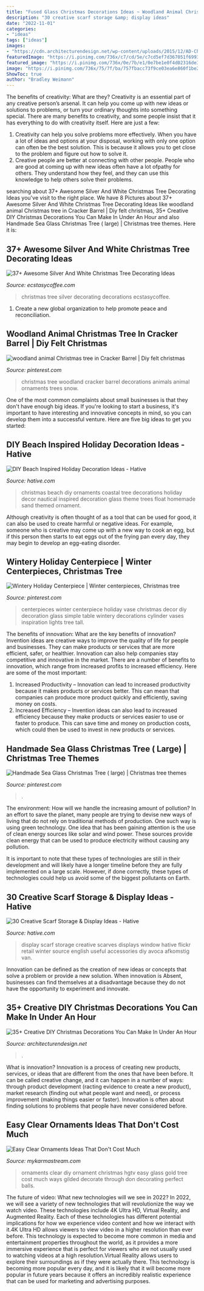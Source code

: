 ```yaml
---
title: "Fused Glass Christmas Decorations Ideas ~ Woodland Animal Christmas Tree In Cracker Barrel"
description: "30 creative scarf storage &amp; display ideas"
date: "2022-11-01"
categories:
- "ideas"
tags: ["ideas"]
images:
- "https://cdn.architecturendesign.net/wp-content/uploads/2015/12/AD-Christmas-Decorations-You-Can-Make-In-An-Hour-21.jpg"
featuredImage: "https://i.pinimg.com/736x/c7/cd/5e/c7cd5ef7d367051f699389732bcd1137--winter-centerpieces-vase-centerpieces.jpg"
featured_image: "https://i.pinimg.com/736x/0e/7b/e1/0e7be1e0f4d02316de3768bb20986aae.jpg"
image: "https://i.pinimg.com/736x/75/7f/ba/757fbacc73f9ce03ea6e860f1be281b3--christmas-tree-ideas-woodland-animals.jpg"
ShowToc: true
author: "Bradley Weimann"
---
```



The benefits of creativity: What are they?
Creativity is an essential part of any creative person’s arsenal. It can help you come up with new ideas or solutions to problems, or turn your ordinary thoughts into something special. There are many benefits to creativity, and some people insist that it has everything to do with creativity itself. Here are just a few: 
1) Creativity can help you solve problems more effectively. When you have a lot of ideas and options at your disposal, working with only one option can often be the best solution. This is because it allows you to get close to the problem and figure out how to solve it. 
2) Creative people are better at connecting with other people. People who are good at coming up with new ideas often have a lot ofpathy for others. They understand how they feel, and they can use this knowledge to help others solve their problems.

	

		
searching about 37+ Awesome Silver And White Christmas Tree Decorating Ideas you've visit to the right place. We have 8 Pictures about 37+ Awesome Silver And White Christmas Tree Decorating Ideas like woodland animal Christmas tree in Cracker Barrel | Diy felt christmas, 35+ Creative DIY Christmas Decorations You Can Make In Under An Hour and also Handmade Sea Glass Christmas Tree ( large) | Christmas tree themes. Here it is:
		
    
## 37+ Awesome Silver And White Christmas Tree Decorating Ideas

<img loading=lazy src="https://i1.wp.com/www.ecstasycoffee.com/wp-content/uploads/2016/10/Black-and-white-Christmas-tree..jpg?resize=750%2C1000" onerror="this.onerror=null;this.src='https://tse3.mm.bing.net/th?id=OIP.AV6WF3z2UBqgGUHyVJWtUQHaJ4&amp;pid=15.1';" alt="37+ Awesome Silver And White Christmas Tree Decorating Ideas">

_Source: ecstasycoffee.com_

>christmas tree silver decorating decorations ecstasycoffee. 

	

1. Create a new global organization to help promote peace and reconciliation.

    
## Woodland Animal Christmas Tree In Cracker Barrel | Diy Felt Christmas

<img loading=lazy src="https://i.pinimg.com/736x/75/7f/ba/757fbacc73f9ce03ea6e860f1be281b3--christmas-tree-ideas-woodland-animals.jpg" onerror="this.onerror=null;this.src='https://tse3.mm.bing.net/th?id=OIP.QrBuqgJSJSmPGZzf25uRywHaJ3&amp;pid=15.1';" alt="woodland animal Christmas tree in Cracker Barrel | Diy felt christmas">

_Source: pinterest.com_

>christmas tree woodland cracker barrel decorations animals animal ornaments trees snow. 

	

One of the most common complaints about small businesses is that they don't have enough big ideas. If you're looking to start a business, it's important to have interesting and innovative concepts in mind, so you can develop them into a successful venture. Here are five big ideas to get you started: 

    
## DIY Beach Inspired Holiday Decoration Ideas - Hative

<img loading=lazy src="https://hative.com/wp-content/uploads/2015/11/beach-holiday-decorations/7-diy-beach-inspired-holiday-decoration-ideas.jpg" onerror="this.onerror=null;this.src='https://tse1.mm.bing.net/th?id=OIP.aPa0grScN2tcpQIF1mXuwgHaKo&amp;pid=15.1';" alt="DIY Beach Inspired Holiday Decoration Ideas - Hative">

_Source: hative.com_

>christmas beach diy ornaments coastal tree decorations holiday decor nautical inspired decoration glass theme trees float homemade sand themed ornament. 

	

Although creativity is often thought of as a tool that can be used for good, it can also be used to create harmful or negative ideas. For example, someone who is creative may come up with a new way to cook an egg, but if this person then starts to eat eggs out of the frying pan every day, they may begin to develop an egg-eating disorder.

    
## Wintery Holiday Centerpiece | Winter Centerpieces, Christmas Tree

<img loading=lazy src="https://i.pinimg.com/736x/c7/cd/5e/c7cd5ef7d367051f699389732bcd1137--winter-centerpieces-vase-centerpieces.jpg" onerror="this.onerror=null;this.src='https://tse2.mm.bing.net/th?id=OIP.u0o-VnRpYjBb-6sSN6mO_AHaLH&amp;pid=15.1';" alt="Wintery Holiday Centerpiece | Winter centerpieces, Christmas tree">

_Source: pinterest.com_

>centerpieces winter centerpiece holiday vase christmas decor diy decoration glass simple table wintery decorations cylinder vases inspiration lights tree tall. 

	

The benefits of innovation: What are the key benefits of innovation?
Invention ideas are creative ways to improve the quality of life for people and businesses. They can make products or services that are more efficient, safer, or healthier. Innovation can also help companies stay competitive and innovative in the market. There are a number of benefits to innovation, which range from increased profits to increased efficiency. Here are some of the most important: 
1. Increased Productivity – Innovation can lead to increased productivity because it makes products or services better. This can mean that companies can produce more product quickly and efficiently, saving money on costs. 
2. Increased Efficiency – Invention ideas can also lead to increased efficiency because they make products or services easier to use or faster to produce. This can save time and money on production costs, which could then be used to invest in new products or services.

    
## Handmade Sea Glass Christmas Tree ( Large) | Christmas Tree Themes

<img loading=lazy src="https://i.pinimg.com/736x/0e/7b/e1/0e7be1e0f4d02316de3768bb20986aae.jpg" onerror="this.onerror=null;this.src='https://tse3.mm.bing.net/th?id=OIP.H853tiATnHKc-yGRcgzVswHaJ3&amp;pid=15.1';" alt="Handmade Sea Glass Christmas Tree ( large) | Christmas tree themes">

_Source: pinterest.com_

>. 

	

The environment: How will we handle the increasing amount of pollution?
In an effort to save the planet, many people are trying to devise new ways of living that do not rely on traditional methods of production. One such way is using green technology. 
One idea that has been gaining attention is the use of clean energy sources like solar and wind power. These sources provide clean energy that can be used to produce electricity without causing any pollution. 

It is important to note that these types of technologies are still in their development and will likely have a longer timeline before they are fully implemented on a large scale. However, if done correctly, these types of technologies could help us avoid some of the biggest pollutants on Earth.

    
## 30 Creative Scarf Storage &amp; Display Ideas - Hative

<img loading=lazy src="http://hative.com/wp-content/uploads/2015/03/scarf-storage-ideas/28-creative-scarf-storage-and-display-ideas.jpg" onerror="this.onerror=null;this.src='https://tse4.mm.bing.net/th?id=OIP.tHcBPHAZqT_1oE7QXYolywHaJ4&amp;pid=15.1';" alt="30 Creative Scarf Storage &amp; Display Ideas - Hative">

_Source: hative.com_

>display scarf storage creative scarves displays window hative flickr retail winter source english useful accessories diy avoca afkomstig van. 

	

Innovation can be defined as the creation of new ideas or concepts that solve a problem or provide a new solution. When innovation is Absent, businesses can find themselves at a disadvantage because they do not have the opportunity to experiment and innovate.

    
## 35+ Creative DIY Christmas Decorations You Can Make In Under An Hour

<img loading=lazy src="https://cdn.architecturendesign.net/wp-content/uploads/2015/12/AD-Christmas-Decorations-You-Can-Make-In-An-Hour-21.jpg" onerror="this.onerror=null;this.src='https://tse4.mm.bing.net/th?id=OIP.wotgr_h_vy1ggooebZRcoAHaLG&amp;pid=15.1';" alt="35+ Creative DIY Christmas Decorations You Can Make In Under An Hour">

_Source: architecturendesign.net_

>. 

	

What is innovation?
Innovation is a process of creating new products, services, or ideas that are different from the ones that have been before. It can be called creative change, and it can happen in a number of ways: through product development (racting evidence to create a new product), market research (finding out what people want and need), or process improvement (making things easier or faster). Innovation is often about finding solutions to problems that people have never considered before.

    
## Easy Clear Ornaments Ideas That Don&#039;t Cost Much

<img loading=lazy src="https://mykarmastream.com/wp-content/uploads/2017/12/diy-clear-ornament-8.jpg" onerror="this.onerror=null;this.src='https://tse4.mm.bing.net/th?id=OIP.bN96ywLeFlqNsZV5nrNufwHaLH&amp;pid=15.1';" alt="Easy Clear Ornaments Ideas That Don&#039;t Cost Much">

_Source: mykarmastream.com_

>ornaments clear diy ornament christmas hgtv easy glass gold tree cost much ways gilded decorate through don decorating perfect balls. 

	

The future of video: What new technologies will we see in 2022?
In 2022, we will see a variety of new technologies that will revolutionize the way we watch video. These technologies include 4K Ultra HD, Virtual Reality, and Augmented Reality. Each of these technologies has different potential implications for how we experience video content and how we interact with it.4K Ultra HD allows viewers to view video in a higher resolution than ever before. This technology is expected to become more common in media and entertainment properties throughout the world, as it provides a more immersive experience that is perfect for viewers who are not usually used to watching videos at a high resolution.Virtual Reality allows users to explore their surroundings as if they were actually there. This technology is becoming more popular every day, and it is likely that it will become more popular in future years because it offers an incredibly realistic experience that can be used for marketing and advertising purposes.

